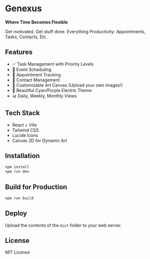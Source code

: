 # Genexus

**Where Time Becomes Flexible**

Get motivated. Get stuff done. Everything Productivity: Appointments, Tasks, Contacts, Etc.

## Features

- ✅ Task Management with Priority Levels
- 📅 Event Scheduling
- 🔔 Appointment Tracking
- 👥 Contact Management
- 🎨 Customizable Art Canvas (Upload your own images!)
- 🌈 Beautiful Cyan/Purple Electric Theme
- 📊 Daily, Weekly, Monthly Views

## Tech Stack

- React + Vite
- Tailwind CSS
- Lucide Icons
- Canvas 2D for Dynamic Art

## Installation
```bash
npm install
npm run dev
```

## Build for Production
```bash
npm run build
```

## Deploy

Upload the contents of the `dist` folder to your web server.

## License

MIT License
